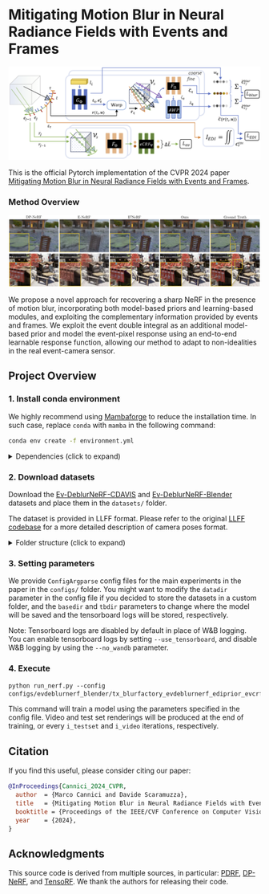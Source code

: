 # Mitigating Motion Blur in Neural Radiance Fields with Events and Frames

![](./assets/net_overview.png)

This is the official Pytorch implementation of the CVPR 2024 paper 
[Mitigating Motion Blur in Neural Radiance Fields with Events and Frames](https://rpg.ifi.uzh.ch/docs/CVPR24_Cannici.pdf).

### Method Overview

![](./assets/results.png)

We propose a novel approach for recovering a sharp NeRF in the presence of motion blur, incorporating both model-based
priors and learning-based modules, and exploiting the complementary information provided by events and frames. We 
exploit the event double integral as an additional model-based prior and model the event-pixel response using an 
end-to-end learnable response function, allowing our method to adapt to non-idealities in the real event-camera sensor.

## Project Overview

### 1. Install conda environment

We highly recommend using [Mambaforge](https://github.com/conda-forge/miniforge#mambaforge) to reduce the 
installation time.  In such case, replace `conda` with `mamba` in the following command:

```bash
conda env create -f environment.yml
```

<details>
<summary> Dependencies (click to expand) </summary>

```
- python=3.8
- pytorch-cuda=11.6
- pytorch==1.13.1
- torchvision==0.14.1
- configargparse=1.5.3
- einops=0.7.0
- imageio=2.22.0
- kornia=0.6.9
- numba=0.56.4
- numpy=1.23.1
- pandas=2.0.3
- plotly=5.18.0
- scikit-image=0.19.2
- scipy=1.9.1
- tqdm=4.65.0
- h5py=3.8.0
- pillow=9.2.0
- pyyaml=6.0
- open3d=0.15.1
- imageio-ffmpeg>=0.4.9
- matplotlib>=3.7.3
- opencv-python==4.6.0.66
- tensorboardx>=2.5.1
```    

</details>

### 2. Download datasets

Download the 
[Ev-DeblurNeRF-CDAVIS](https://download.ifi.uzh.ch/rpg/web/data/cvpr24_evdeblurnerf/evdeblurnerf_cdavis.zip) and
[Ev-DeblurNeRF-Blender](https://download.ifi.uzh.ch/rpg/web/data/cvpr24_evdeblurnerf/evdeblurnerf_blender.zip)
datasets and place them in the `datasets/` folder.

The dataset is provided in LLFF format. Please refer to the original 
[LLFF codebase](https://github.com/Fyusion/LLFF?tab=readme-ov-file#using-your-own-poses-without-running-colmap) 
for a more detailed description of camera poses format.

<details>
<summary>Folder structure (click to expand)</summary>

```
datasets/
├─ evdeblurnerf_cdavis/
│  ├─ blurbatteries/
│  │  ├─ images_1/            ◁─┬ Interleaved blur and sharp images, see llffhold and 
│  │  │  ├─ 00.png              └ llffhold_end args. Images are already undistorted.
│  │  │  ├─ 01.png
│  │  │  ├─ ...
│  │  │  └─ timestamps.npz    ◁─┬ Image timestamps in npz format with keys (timestamps, 
│  │  │                         │ timestamps_start, timestamps_end, start, end). Timestamps
│  │  │                         │ are either in us or ns, see events_tms_files_unit arg. Sharp
│  │  │                         └ images are indicated with timestamps_start = timestamps_end.
│  │  ├─ poses_bounds.npy     ◁── Camera poses in LLFF format.
│  │  ├─ events.h5            ◁─┬ Events saved in HDF5 file format with (p, t, x, y) keys. 
│  │  │                         └ Timestamps are either in us or ns, see events_tms_unit arg.
│  │  ├─ ev_map.npz           ◁─┬ Mapping between original image and undistorted space (used 
│  │  │                         └ with color events only, not available in Blender dataset).
│  │  ├─ all_poses_bounds.npy ◁── All available poses for interpolation in LLFF format.
│  │  └─ all_timestamps.npy   ◁── All available timestamps for interpolation.
│  └─ ... 
└─ evdeblurnerf_blender/
   └─ ...
```

</details>


### 3. Setting parameters

We provide `ConfigArgparse` config files for the main experiments in the paper in the `configs/` folder.
You might want to modify the `datadir` parameter in the config file if you decided to store the datasets in a custom
folder, and the `basedir` and `tbdir` parameters to change where the model will be saved and the tensorboard logs will 
be stored, respectively.

Note: Tensorboard logs are disabled by default in place of W&B logging. You can enable tensorboard logs by
setting `--use_tensorboard`, and disable W&B logging by using the `--no_wandb` parameter.

### 4. Execute

```
python run_nerf.py --config configs/evdeblurnerf_blender/tx_blurfactory_evdeblurnerf_ediprior_evcrf.txt
```

This command will train a model using the parameters specified in the config file. Video and test set renderings will be
produced at the end of training, or every `i_testset` and `i_video` iterations, respectively.

## Citation
If you find this useful, please consider citing our paper:

```bibtex
@InProceedings{Cannici_2024_CVPR,
  author  = {Marco Cannici and Davide Scaramuzza},
  title   = {Mitigating Motion Blur in Neural Radiance Fields with Events and Frames},
  booktitle = {Proceedings of the IEEE/CVF Conference on Computer Vision and Pattern Recognition (CVPR)},
  year    = {2024},
}
```

## Acknowledgments
This source code is derived from multiple sources, in particular: 
[PDRF](https://github.com/cpeng93/PDRF), 
[DP-NeRF](https://github.com/dogyoonlee/DP-NeRF),
and [TensoRF](https://github.com/apchenstu/TensoRF).
We thank the authors for releasing their code. 